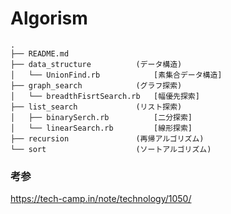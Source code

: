 # Algorism

```
.
├── README.md
├── data_structure          (データ構造)  
│   └── UnionFind.rb            [素集合データ構造]
├── graph_search            (グラフ探索)
│   └── breadthFisrtSearch.rb   [幅優先探索]
├── list_search             (リスト探索)
│   ├── binarySerch.rb          [二分探索]
│   └── linearSearch.rb         [線形探索]
├── recursion               (再帰アルゴリズム)
└── sort                    (ソートアルゴリズム)
```

### 考参

https://tech-camp.in/note/technology/1050/